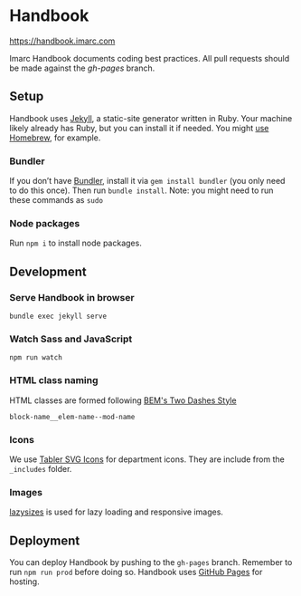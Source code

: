# Handbook

https://handbook.imarc.com

Imarc Handbook documents coding best practices. All pull requests should be made against the *gh-pages* branch.

## Setup

Handbook uses [Jekyll](https://jekyllrb.com), a static-site generator written in Ruby. Your machine likely already has Ruby, but you can install it if needed. You might [use Homebrew](https://formulae.brew.sh/formula/ruby), for example.

### Bundler

If you don’t have [Bundler](https://rubygems.org/gems/bundler), install it via `gem install bundler` (you only need to do this once). Then run `bundle install`. Note: you might need to run these commands as `sudo`

### Node packages

Run `npm i` to install node packages.

## Development

### Serve Handbook in browser

`bundle exec jekyll serve`

### Watch Sass and JavaScript

`npm run watch`

### HTML class naming

HTML classes are formed following [BEM's Two Dashes Style](https://en.bem.info/methodology/naming-convention/#two-dashes-style)

``block-name__elem-name--mod-name``

### Icons

We use [Tabler SVG Icons](https://tablericons.com/) for department icons. They are include from the `_includes` folder.

### Images

[lazysizes](https://github.com/aFarkas/lazysizes) is used for lazy loading and responsive images.

## Deployment

You can deploy Handbook by pushing to the `gh-pages` branch. Remember to run `npm run prod` before doing so. Handbook uses [GitHub Pages](https://pages.github.com) for hosting.

